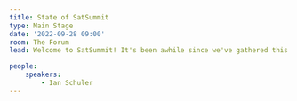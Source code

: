 ```yaml
---
title: State of SatSummit
type: Main Stage
date: '2022-09-28 09:00'
room: The Forum
lead: Welcome to SatSummit! It's been awhile since we've gathered this community together and we're excited to have everyone here. 

people:
    speakers:
        - Ian Schuler
---
```

